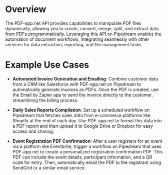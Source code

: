 # Overview

The PDF-app.net API provides capabilities to manipulate PDF files dynamically, allowing you to create, convert, merge, split, and extract data from PDFs programmatically. Leveraging this API on Pipedream enables the automation of document workflows, integrating seamlessly with other services for data extraction, reporting, and file management tasks.

# Example Use Cases

- **Automated Invoice Generation and Emailing**: Combine customer data from a CRM like Salesforce with PDF-app.net on Pipedream to automatically generate invoices as PDFs. Once the PDF is created, use the Email by Zapier app to send the invoice directly to the customer, streamlining the billing process.

- **Daily Sales Reports Compilation**: Set up a scheduled workflow on Pipedream that fetches sales data from e-commerce platforms like Shopify at the end of each day. Use PDF-app.net to format this data into a PDF report and then upload it to Google Drive or Dropbox for easy access and sharing.

- **Event Registration PDF Confirmation**: After a user registers for an event via a platform like Eventbrite, trigger a workflow on Pipedream that uses PDF-app.net to create a personalized registration confirmation PDF. This PDF can include the event details, participant information, and a QR code for entry. Then, automatically email the PDF to the registrant using SendGrid or a similar email service.
